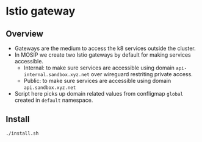 # Istio gateway
## Overview
* Gateways are the medium to access the k8 services outside the cluster.
* In MOSIP we create two Istio gateways by default for making services accessible.
  * Internal: to make sure services are accessible using domain `api-internal.sandbox.xyz.net` over wireguard restriting private access.
  * Public: to make sure services are accessible using domain `api.sandbox.xyz.net`
* Script here picks up domain related values from confligmap `global` created in `default` namespace.
## Install
```
./install.sh
```
